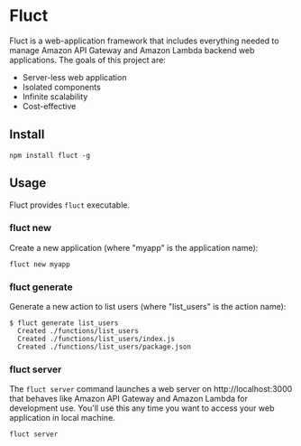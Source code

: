 # Fluct
Fluct is a web-application framework that includes everything needed to manage
Amazon API Gateway and Amazon Lambda backend web applications.
The goals of this project are:

- Server-less web application
- Isolated components
- Infinite scalability
- Cost-effective

## Install
```
npm install fluct -g
```

## Usage
Fluct provides `fluct` executable.

### fluct new
Create a new application (where "myapp" is the application name):

```
fluct new myapp
```

### fluct generate
Generate a new action to list users (where "list_users" is the action name):

```
$ fluct generate list_users
  Created ./functions/list_users
  Created ./functions/list_users/index.js
  Created ./functions/list_users/package.json
```

### fluct server
The `fluct server` command launches a web server on http://localhost:3000
that behaves like Amazon API Gateway and Amazon Lambda for development use.
You'll use this any time you want to access your web application in local machine.

```
fluct server
```
